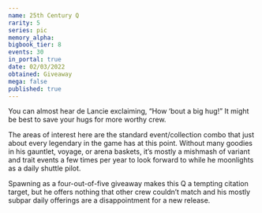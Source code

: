 ```yaml
---
name: 25th Century Q
rarity: 5
series: pic
memory_alpha:
bigbook_tier: 8
events: 30
in_portal: true
date: 02/03/2022
obtained: Giveaway
mega: false
published: true
---
```


You can almost hear de Lancie exclaiming, “How ‘bout a big hug!” It might be best to save your hugs for more worthy crew.

The areas of interest here are the standard event/collection combo that just about every legendary in the game has at this point. Without many goodies in his gauntlet, voyage, or arena baskets, it’s mostly a mishmash of variant and trait events a few times per year to look forward to while he moonlights as a daily shuttle pilot.

Spawning as a four-out-of-five giveaway makes this Q a tempting citation target, but he offers nothing that other crew couldn’t match and his mostly subpar daily offerings are a disappointment for a new release.
